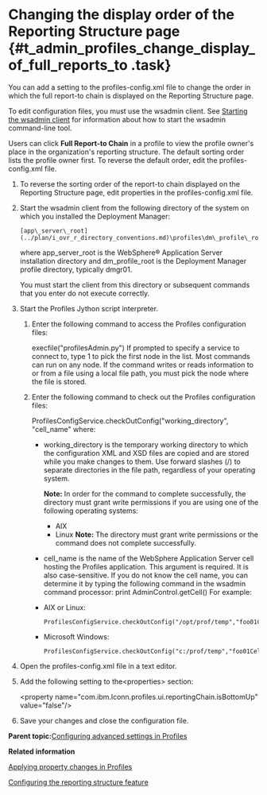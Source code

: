 # Changing the display order of the Reporting Structure page {#t_admin_profiles_change_display_of_full_reports_to .task}

You can add a setting to the profiles-config.xml file to change the order in which the full report-to chain is displayed on the Reporting Structure page.

To edit configuration files, you must use the wsadmin client. See [Starting the wsadmin client](t_admin_wsadmin_starting.md) for information about how to start the wsadmin command-line tool.

Users can click **Full Report-to Chain** in a profile to view the profile owner's place in the organization's reporting structure. The default sorting order lists the profile owner first. To reverse the default order, edit the profiles-config.xml file.

1.  To reverse the sorting order of the report-to chain displayed on the Reporting Structure page, edit properties in the profiles-config.xml file.
2.  Start the wsadmin client from the following directory of the system on which you installed the Deployment Manager:

    ```
    [app\_server\_root](../plan/i_ovr_r_directory_conventions.md)\profiles\dm\_profile\_root\bin
    ```

    where app\_server\_root is the WebSphere® Application Server installation directory and dm\_profile\_root is the Deployment Manager profile directory, typically dmgr01.

    You must start the client from this directory or subsequent commands that you enter do not execute correctly.

3.  Start the Profiles Jython script interpreter.

    1.  Enter the following command to access the Profiles configuration files:

        execfile\("profilesAdmin.py"\) If prompted to specify a service to connect to, type 1 to pick the first node in the list. Most commands can run on any node. If the command writes or reads information to or from a file using a local file path, you must pick the node where the file is stored.

    2.  Enter the following command to check out the Profiles configuration files:

        ProfilesConfigService.checkOutConfig\("working\_directory", "cell\_name" where:

        -   working\_directory is the temporary working directory to which the configuration XML and XSD files are copied and are stored while you make changes to them. Use forward slashes \(/\) to separate directories in the file path, regardless of your operating system.

            **Note:** In order for the command to complete successfully, the directory must grant write permissions if you are using one of the following operating systems:

            -   AIX
            -   Linux
            **Note:** The directory must grant write permissions or the command does not complete successfully.

        -   cell\_name is the name of the WebSphere Application Server cell hosting the Profiles application. This argument is required. It is also case-sensitive. If you do not know the cell name, you can determine it by typing the following command in the wsadmin command processor: print AdminControl.getCell\(\)
        For example:

        -   AIX or Linux:

            ```
            ProfilesConfigService.checkOutConfig("/opt/prof/temp","foo01Cell01")
            ```

        -   Microsoft Windows:

            ```
            ProfilesConfigService.checkOutConfig("c:/prof/temp","foo01Cell01")
            ```

4.  Open the profiles-config.xml file in a text editor.

5.  Add the following setting to the<properties\> section:

    <property name="com.ibm.lconn.profiles.ui.reportingChain.isBottomUp" value="false"/\>

6.  Save your changes and close the configuration file.


**Parent topic:**[Configuring advanced settings in Profiles](../admin/c_admin_profiles_config_adv_settings.md)

**Related information**  


[Applying property changes in Profiles](../admin/t_admin_profiles_save_changes.md)

[Configuring the reporting structure feature](../admin/t_admin_profiles_configure_report_to.md)

